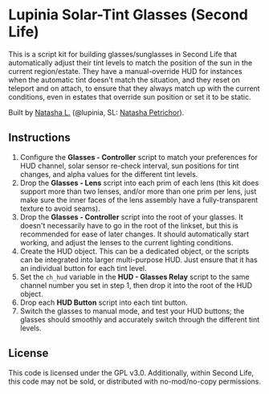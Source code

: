 # Lupinia Solar-Tint Glasses (Second Life)
This is a script kit for building glasses/sunglasses in Second Life that automatically adjust their tint levels to match the position of the sun in the current region/estate.  They have a manual-override HUD for instances when the automatic tint doesn't match the situation, and they reset on teleport and on attach, to ensure that they always match up with the current conditions, even in estates that override sun position or set it to be static.

Built by [Natasha L.](http://www.lupinia.net/) (@lupinia, SL:  [Natasha Petrichor](https://my.secondlife.com/natasha.petrichor)).


Instructions
------------
1. Configure the **Glasses - Controller** script to match your preferences for HUD channel, solar sensor re-check interval, sun positions for tint changes, and alpha values for the different tint levels.  
2. Drop the **Glasses - Lens** script into each prim of each lens (this kit does support more than two lenses, and/or more than one prim per lens, just make sure the inner faces of the lens assembly have a fully-transparent texture to avoid seams).
3. Drop the **Glasses - Controller** script into the root of your glasses.  It doesn't necessarily have to go in the root of the linkset, but this is recommended for ease of later changes.  It should automatically start working, and adjust the lenses to the current lighting conditions.
4.  Create the HUD object.  This can be a dedicated object, or the scripts can be integrated into larger multi-purpose HUD.  Just ensure that it has an individual button for each tint level.
5.  Set the `ch_hud` variable in the **HUD - Glasses Relay** script to the same channel number you set in step 1, then drop it into the root of the HUD object.
6.  Drop each **HUD Button** script into each tint button.
7.  Switch the glasses to manual mode, and test your HUD buttons; the glasses should smoothly and accurately switch through the different tint levels.


License
-------

This code is licensed under the GPL v3.0.  Additionally, within Second Life, this code may not be sold, or distributed with no-mod/no-copy permissions.
